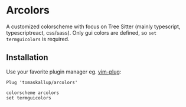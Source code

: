 # Arcolors
A customized colorscheme with focus on Tree Sitter (mainly typescript, typescriptreact, css/sass).
Only gui colors are defined, so `set termguicolors` is required.

## Installation
Use your favorite plugin manager eg. [vim-plug](https://github.com/junegunn/vim-plug):
```vim
Plug 'tomaskallup/arcolors'

colorscheme arcolors
set termguicolors
```
